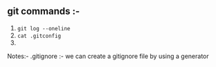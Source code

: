 ## git commands :- 

1. `git log --oneline`
2.  `cat .gitconfig`
3.  
    


Notes:-
.gitignore :- we can create a gitignore file by using a generator 

